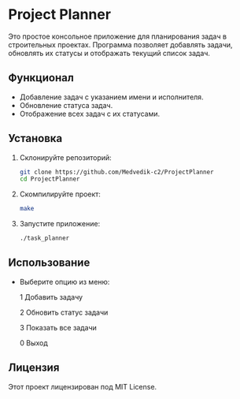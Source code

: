 
# Project Planner

Это простое консольное приложение для планирования задач в строительных проектах. Программа позволяет добавлять задачи, обновлять их статусы и отображать текущий список задач.

## Функционал

- Добавление задач с указанием имени и исполнителя.
- Обновление статуса задач.
- Отображение всех задач с их статусами.

## Установка

1. Склонируйте репозиторий:
   ```bash
   git clone https://github.com/Medvedik-c2/ProjectPlanner
   cd ProjectPlanner
   ```

2. Скомпилируйте проект:
   ```bash
   make
   ```

3. Запустите приложение:
   ```bash
   ./task_planner
   ```

## Использование

- Выберите опцию из меню:
  
  1 Добавить задачу
  
  2 Обновить статус задачи
  
  3 Показать все задачи
  
  0 Выход
  

## Лицензия

Этот проект лицензирован под MIT License.


